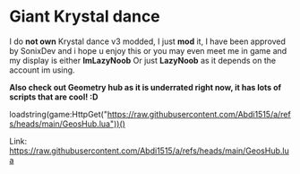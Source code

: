 # Giant Krystal dance

I do **not own** Krystal dance v3 modded, I just **mod** it, I have been approved by SonixDev and i hope u enjoy this or you may even meet me in game and my display is either **ImLazyNoob** Or just **LazyNoob** as it depends on the account im using.

**Also check out Geometry hub as it is underrated right now, it has lots of scripts that are cool! :D**

loadstring(game:HttpGet("https://raw.githubusercontent.com/Abdi1515/a/refs/heads/main/GeosHub.lua"))()

Link:
https://raw.githubusercontent.com/Abdi1515/a/refs/heads/main/GeosHub.lua
